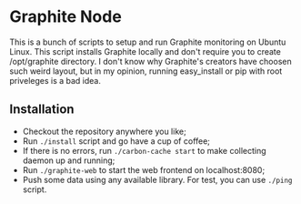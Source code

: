 Graphite Node
=============

This is a bunch of scripts to setup and run Graphite monitoring on Ubuntu Linux.
This script installs Graphite locally and don't require you to create /opt/graphite
directory. I don't know why Graphite's creators have choosen such weird layout, but
in my opinion, running easy_install or pip with root priveleges is a bad idea.

Installation
------------

* Checkout the repository anywhere you like;
* Run `./install` script and go have a cup of coffee;
* If there is no errors, run `./carbon-cache start` to make collecting daemon up and running;
* Run `./graphite-web` to start the web frontend on localhost:8080;
* Push some data using any available library. For test, you can use `./ping` script.
